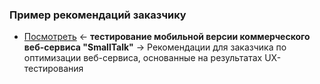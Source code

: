 ### Пример рекомендаций заказчику
- [Посмотреть](https://github.com/Solution-Found/Solution-Found/tree/master/recommendations/assets/ux-recommendations.png) <- **тестирование мобильной версии коммерческого веб-сервиса "SmallTalk"** -> Рекомендации для заказчика по оптимизации веб-сервиса, основанные на результатах UX-тестирования